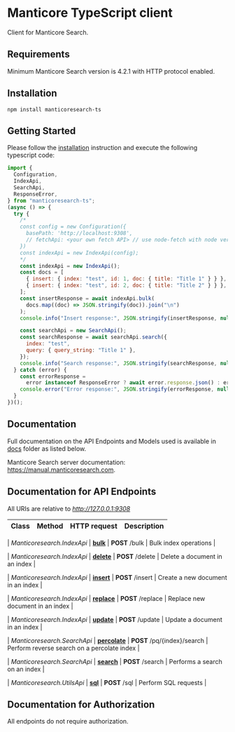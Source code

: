 # Manticore TypeScript client

Сlient for Manticore Search.


## Requirements

Minimum Manticore Search version is 4.2.1 with HTTP protocol enabled.

## Installation

```shell
npm install manticoresearch-ts 
```

## Getting Started

Please follow the [installation](#installation) instruction and execute the following typescript code:

```javascript
import {
  Configuration,
  IndexApi,
  SearchApi,
  ResponseError,
} from "manticoresearch-ts";
(async () => {
  try {
    /*
    const config = new Configuration({
      basePath: 'http://localhost:9308',
      // fetchApi: <your own fetch API> // use node-fetch with node version < 18
    })
    const indexApi = new IndexApi(config);
    */
    const indexApi = new IndexApi();
    const docs = [
      { insert: { index: "test", id: 1, doc: { title: "Title 1" } } },
      { insert: { index: "test", id: 2, doc: { title: "Title 2" } } },
    ];
    const insertResponse = await indexApi.bulk(
      docs.map((doc) => JSON.stringify(doc)).join("\n")
    );
    console.info("Insert response:", JSON.stringify(insertResponse, null, 2));

    const searchApi = new SearchApi();
    const searchResponse = await searchApi.search({
      index: "test",
      query: { query_string: "Title 1" },
    });
    console.info("Search response:", JSON.stringify(searchResponse, null, 2));
  } catch (error) {
    const errorResponse =
      error instanceof ResponseError ? await error.response.json() : error;
    console.error("Error response:", JSON.stringify(errorResponse, null, 2));
  }
})();
```

## Documentation

Full documentation on the API Endpoints and Models used is available in [docs](https://github.com/manticoresoftware/manticoresearch-typescript/tree/4.1.0/docs) folder as listed below.

Manticore Search server documentation: https://manual.manticoresearch.com.

## Documentation for API Endpoints

All URIs are relative to *http://127.0.0.1:9308*

| Class | Method | HTTP request | Description |
| ----- | ------ | ------------ | ------------|

| _Manticoresearch.IndexApi_ | [**bulk**](docs/IndexApi.md#bulk) | **POST** /bulk | Bulk index operations |

| _Manticoresearch.IndexApi_ | [**delete**](docs/IndexApi.md#delete) | **POST** /delete | Delete a document in an index |

| _Manticoresearch.IndexApi_ | [**insert**](docs/IndexApi.md#insert) | **POST** /insert | Create a new document in an index |

| _Manticoresearch.IndexApi_ | [**replace**](docs/IndexApi.md#replace) | **POST** /replace | Replace new document in an index |

| _Manticoresearch.IndexApi_ | [**update**](docs/IndexApi.md#update) | **POST** /update | Update a document in an index |

| _Manticoresearch.SearchApi_ | [**percolate**](docs/SearchApi.md#percolate) | **POST** /pq/{index}/search | Perform reverse search on a percolate index |

| _Manticoresearch.SearchApi_ | [**search**](docs/SearchApi.md#search) | **POST** /search | Performs a search on an index |

| _Manticoresearch.UtilsApi_ | [**sql**](docs/UtilsApi.md#sql) | **POST** /sql | Perform SQL requests |


## Documentation for Authorization

All endpoints do not require authorization.

